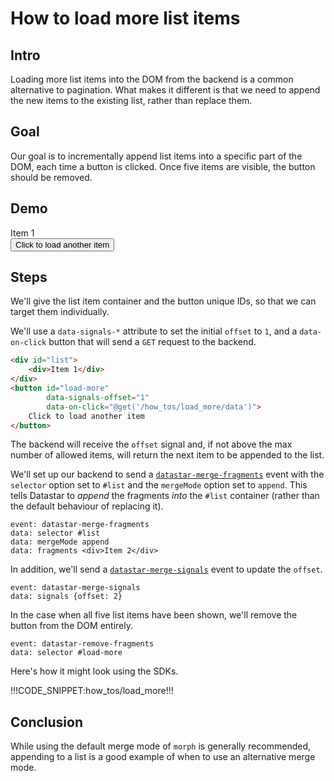# How to load more list items

## Intro

Loading more list items into the DOM from the backend is a common alternative to pagination. What makes it different is that we need to append the new items to the existing list, rather than replace them.

## Goal

Our goal is to incrementally append list items into a specific part of the DOM, each time a button is clicked. Once five items are visible, the button should be removed.

## Demo

<div id="list" data-signals-offset="1">
    <div class="text-primary font-bold">Item 1</div>
</div>
<div>
    <button id="load-more" data-on-click="@get('/how_tos/load_more/data')" class="btn btn-primary font-bold">
        Click to load another item
    </button> 
</div>

## Steps

We'll give the list item container and the button unique IDs, so that we can target them individually.

We'll use a `data-signals-*` attribute to set the initial `offset` to `1`, and a `data-on-click` button that will send a `GET` request to the backend.

```html
<div id="list">
    <div>Item 1</div>
</div>
<button id="load-more" 
        data-signals-offset="1" 
        data-on-click="@get('/how_tos/load_more/data')">
    Click to load another item
</button> 
```

The backend will receive the `offset` signal and, if not above the max number of allowed items, will return the next item to be appended to the list.

We'll set up our backend to send a [`datastar-merge-fragments`](/reference/sse_events#datastar-merge-fragments) event with the `selector` option set to `#list` and the `mergeMode` option set to `append`. This tells Datastar to _append_ the fragments _into_ the `#list` container (rather than the default behaviour of replacing it).

```
event: datastar-merge-fragments
data: selector #list
data: mergeMode append
data: fragments <div>Item 2</div>
```

In addition, we'll send a [`datastar-merge-signals`](/reference/sse_events#datastar-merge-signals) event to update the `offset`.

```
event: datastar-merge-signals
data: signals {offset: 2}
```

In the case when all five list items have been shown, we'll remove the button from the DOM entirely.

```
event: datastar-remove-fragments
data: selector #load-more
```

Here's how it might look using the SDKs.

!!!CODE_SNIPPET:how_tos/load_more!!!

## Conclusion

While using the default merge mode of `morph` is generally recommended, appending to a list is a good example of when to use an alternative merge mode.
